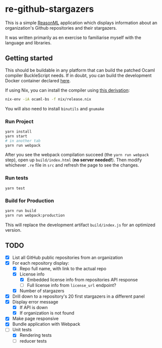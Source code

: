 # re-github-stargazers

This is a simple [ReasonML](https://reasonml.github.io/) application which
displays information about an organization's Github repositories and their
stargazers.

It was written primarily as en exercise to familiarise myself with the language
and libraries.

## Getting started

This should be buildable in any platform that can build the patched Ocaml compiler
BuckleScript needs. If in doubt, you can build the development Docker container
declared [here](docker-dev/Dockerfile).

If using Nix, you can install the compiler using [this derivation](nix/ocaml-bs.nix):

```sh
nix-env -iA ocaml-bs -f nix/release.nix
```

You will also need to install `binutils` and `gnumake`

### Run Project

```sh
yarn install
yarn start
# in another tab
yarn run webpack
```

After you see the webpack compilation succeed (the `yarn run webpack` step), open up `build/index.html` (**no server needed!**). Then modify whichever `.re` file in `src` and refresh the page to see the changes.

### Run tests

```
yarn test
```

### Build for Production

```sh
yarn run build
yarn run webpack:production
```

This will replace the development artifact `build/index.js` for an optimized version.

## TODO

- [x] List all GitHub public repositories from an organization
- [x] For each repository display:
    - [x] Repo full name, with link to the actual repo
    - [x] License info
        - [x] Embedded license info from repositories API response
        - [ ] Full license info from `license_url` endpoint?
    - [x] Number of stargazers
- [x] Drill down to a repository's 20 first stargazers in a different panel
- [x] Display error message
    - [x] If API is down
    - [x] If organization is not found
- [x] Make page responsive
- [x] Bundle application with Webpack
- [ ] Unit tests
    - [x] Rendering tests
    - [ ] reducer tests
